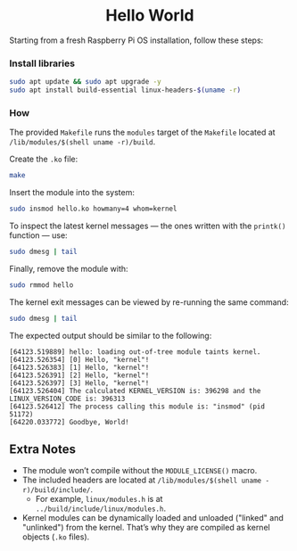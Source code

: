 <h1 align="center">
    Hello World
</h1>

Starting from a fresh Raspberry Pi OS installation, follow these steps:

### Install libraries

```sh
sudo apt update && sudo apt upgrade -y
sudo apt install build-essential linux-headers-$(uname -r)
```

### How

The provided `Makefile` runs the `modules` target of the `Makefile` located at `/lib/modules/$(shell uname -r)/build`.

Create the `.ko` file:

```sh
make
```

Insert the module into the system:

```sh
sudo insmod hello.ko howmany=4 whom=kernel
```

To inspect the latest kernel messages — the ones written with the `printk()` function — use:

```sh
sudo dmesg | tail
```

Finally, remove the module with:

```sh
sudo rmmod hello
```

The kernel exit messages can be viewed by re-running the same command:

```sh
sudo dmesg | tail
```

The expected output should be similar to the following:

```text
[64123.519889] hello: loading out-of-tree module taints kernel.
[64123.526354] [0] Hello, "kernel"!
[64123.526383] [1] Hello, "kernel"!
[64123.526391] [2] Hello, "kernel"!
[64123.526397] [3] Hello, "kernel"!
[64123.526404] The calculated KERNEL_VERSION is: 396298 and the LINUX_VERSION_CODE is: 396313
[64123.526412] The process calling this module is: "insmod" (pid 51172)
[64220.033772] Goodbye, World!
```

## Extra Notes

- The module won’t compile without the `MODULE_LICENSE()` macro.
- The included headers are located at `/lib/modules/$(shell uname -r)/build/include/`.
  - For example, `linux/modules.h` is at `../build/include/linux/modules.h`.
- Kernel modules can be dynamically loaded and unloaded ("linked" and "unlinked") from the kernel. That’s why they are compiled as kernel objects (`.ko` files).
